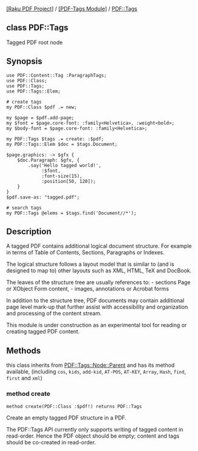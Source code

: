 [[Raku PDF Project]](https://pdf-raku.github.io)
 / [[PDF-Tags Module]](https://pdf-raku.github.io/PDF-Tags-raku)
 / [PDF::Tags](https://pdf-raku.github.io/PDF-Tags-raku/PDF/Tags)

class PDF::Tags
---------------

Tagged PDF root node

Synopsis
--------

    use PDF::Content::Tag :ParagraphTags;
    use PDF::Class;
    use PDF::Tags;
    use PDF::Tags::Elem;

    # create tags
    my PDF::Class $pdf .= new;

    my $page = $pdf.add-page;
    my $font = $page.core-font: :family<Helvetica>, :weight<bold>;
    my $body-font = $page.core-font: :family<Helvetica>;

    my PDF::Tags $tags .= create: :$pdf;
    my PDF::Tags::Elem $doc = $tags.Document;

    $page.graphics: -> $gfx {
        $doc.Paragraph: $gfx, {
            .say('Hello tagged world!',
                 :$font,
                 :font-size(15),
                 :position[50, 120]);
        }
    }
    $pdf.save-as: "tagged.pdf";

    # search tags
    my PDF::Tags @elems = $tags.find('Document//*');

Description
-----------

A tagged PDF contains additional logical document structure. For example in terms of Table of Contents, Sections, Paragraphs or Indexes.

The logical structure follows a layout model that is similar to (and is designed to map to) other layouts such as XML, HTML, TeX and DocBook.

The leaves of the structure tree are usually references to: - sections Page or XObject Form content, - images, annotations or Acrobat forms

In addition to the structure tree, PDF documents may contain additional page level mark-up that further assist with accessibility and organization and processing of the content stream.

This module is under construction as an experimental tool for reading or creating tagged PDF content.

Methods
-------

this class inherits from [PDF::Tags::Node::Parent](https://pdf-raku.github.io/PDF-Tags-raku/PDF/Tags/Node/Parent) and has its method available, (including `cos`, `kids`, `add-kid`, `AT-POS`, `AT-KEY`, `Array`, `Hash`, `find`, `first` and `xml`)

### method create

    method create(PDF::Class :$pdf!) returns PDF::Tags

Create an empty tagged PDF structure in a PDF.

The PDF::Tags API currently only supports writing of tagged content in read-order. Hence the PDF object should be empty; content and tags should be co-created in read-order.

